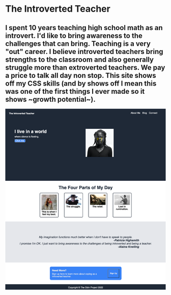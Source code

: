 # The Introverted Teacher

## I spent 10 years teaching high school math as an introvert. I'd like to bring awareness to the challenges that can bring. Teaching is a very "out" career. I believe introverted teachers bring strengths to the classroom and also generally struggle more than extroverted teachers. We pay a price to talk all day non stop. This site shows off my CSS skills (and by shows off I mean this was one of the first things I ever made so it shows ~growth potential~).

<img src="./images/site.jpg" alt="A snapshot of the website."/>
